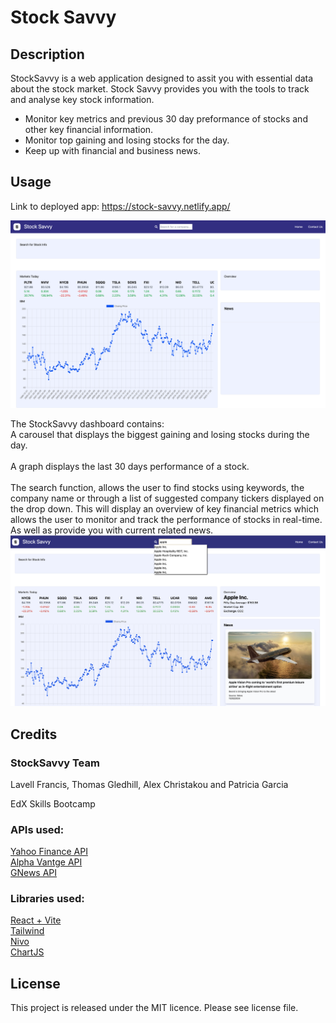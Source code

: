 # Stock Savvy

## Description
StockSavvy is a web application designed to assit you with essential data about the stock market. Stock Savvy provides you with the tools to track and analyse key stock information. 
* Monitor key metrics and previous 30 day preformance of stocks and other key financial information.
* Monitor top gaining and losing stocks for the day.
* Keep up with financial and business news.


## Usage
Link to deployed app: https://stock-savvy.netlify.app/
<br>

![alt text](assets/images/stock-savvy-web.png)<br>

The StockSavvy dashboard contains: <br>
 A carousel that displays the biggest gaining and losing stocks during the day. 
<br>
<br>
A graph displays the last 30 days performance of a stock.
<br>
<br>
The search function, allows the user to find stocks using keywords, the company name or through a list of suggested company tickers displayed on the drop down. This will display an overview of key financial metrics which allows the user to monitor and track the performance of stocks in real-time. As well as provide you with current related news. <br>
![alt text](assets/images/search.png)
<br>

## Credits
### StockSavvy Team
Lavell Francis, Thomas Gledhill, Alex Christakou and Patricia Garcia

EdX Skills Bootcamp

### APIs used:
[Yahoo Finance API ](https://rapidapi.com/manwilbahaa/api/yahoo-finance127/)<br>
[Alpha Vantge API](https://www.alphavantage.co/)<br>
[GNews API](https://gnews.io/)

### Libraries used:
[React + Vite](https://vitejs.dev/)<br>
[Tailwind](https://tailwindcss.com/)<br>
[Nivo](https://nivo.rocks/)<br>
[ChartJS](https://www.chartjs.org/)<br>

## License
This project is released under the MIT licence. Please see license file.

